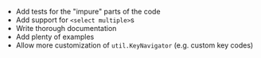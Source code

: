 * Add tests for the "impure" parts of the code
* Add support for `<select multiple>`s
* Write thorough documentation
* Add plenty of examples
* Allow more customization of `util.KeyNavigator` (e.g. custom key codes)

